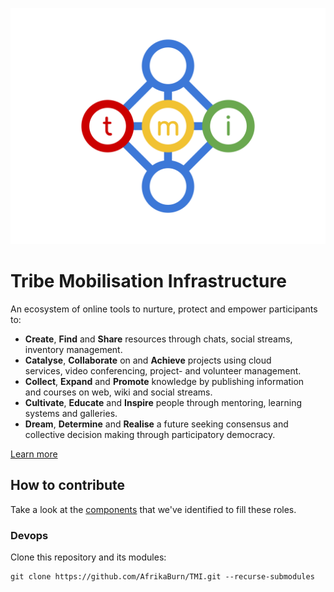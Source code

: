 ![TMI Logo](./docs/svg/tmi.svg)


# Tribe Mobilisation Infrastructure

An ecosystem of online tools to nurture, protect and empower participants to:

* **Create**, **Find** and **Share** resources through chats, social streams, \
  inventory management.
* **Catalyse**, **Collaborate** on and **Achieve** projects using cloud \
  services, video conferencing, project- and volunteer management.
* **Collect**, **Expand** and **Promote** knowledge by publishing information \
  and courses on web, wiki and social streams.
* **Cultivate**, **Educate** and **Inspire** people through mentoring, learning\
  systems and galleries.
* **Dream**, **Determine** and **Realise** a future seeking consensus and
  collective decision making through participatory democracy.

[Learn more](./MORE.md)


## How to contribute

Take a look at the [components](./components) that we've identified to fill
these roles.


### Devops


Clone this repository and its modules:

```
git clone https://github.com/AfrikaBurn/TMI.git --recurse-submodules
```

